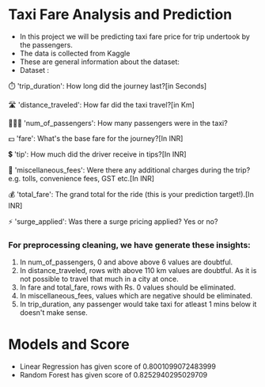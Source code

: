 # Taxi Fare Analysis and Prediction
- In this project we will be predicting taxi fare price for trip undertook by the passengers.
- The data is collected from Kaggle 
- These are general information about the dataset:
- Dataset :
  
⏱️ 'trip_duration': How long did the journey last?[in Seconds]

🛣️ 'distance_traveled': How far did the taxi travel?[in Km]

🧑‍🤝‍🧑 'num_of_passengers': How many passengers were in the taxi?

💵 'fare': What's the base fare for the journey?[In INR]

💲 'tip': How much did the driver receive in tips?[In INR]

🎀 'miscellaneous_fees': Were there any additional charges during the trip?e.g. tolls, convenience fees, GST
etc.[In INR]

💰 'total_fare': The grand total for the ride (this is your prediction target!).[In INR]

⚡ 'surge_applied': Was there a surge pricing applied? Yes or no?


### For preprocessing cleaning, we have generate these insights:
  1. In num_of_passengers, 0 and above above 6 values are doubtful.
  2. In distance_traveled, rows with above 110 km values are doubtful. As it is not possible to travel that much in a city at once.
  3. In fare and total_fare, rows with Rs. 0 values should be eliminated.
  4. In miscellaneous_fees, values which are negative should be eliminated.
  5. In trip_duration, any passenger would take taxi for atleast 1 mins below it doesn't make sense.

# Models and Score
- Linear Regression has given score of 0.8001099072483999
- Random Forest has given score of 0.8252940295029709
  
